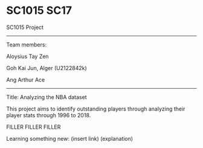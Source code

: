# SC1015 SC17

SC1015 Project

-----------------------------
Team members:

Aloysius Tay Zen

Goh Kai Jun, Alger (U2122842k)

Ang Arthur Ace

-----------------------------

Title: Analyzing the NBA dataset

This project aims to identify outstanding players through analyzing their player stats through 1996 to 2018.

FILLER 
FILLER
FILLER

Learning something new:
(insert link)
(explanation)

